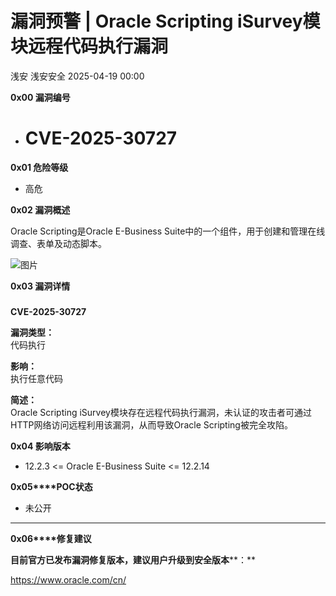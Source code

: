 #  漏洞预警 | Oracle Scripting iSurvey模块远程代码执行漏洞   
浅安  浅安安全   2025-04-19 00:00  
  
**0x00 漏洞编号**  
- # CVE-2025-30727  
  
**0x01 危险等级**  
- 高危  
  
**0x02 漏洞概述**  
  
Oracle Scripting是Oracle E-Business Suite中的一个组件，用于创建和管理在线调查、表单及动态脚本。  
  
![图片](https://mmbiz.qpic.cn/sz_mmbiz_png/7stTqD182SVjdb8W7T5YIrddGeQMLUBTXbxfZXlfOKXWTLDDbHJlEslX5e6xKhdokgiccSG2ibPY1uNib5wFzVicEg/640?wx_fmt=png&from=appmsg&tp=webp&wxfrom=5&wx_lazy=1&wx_co=1 "")  
  
**0x03 漏洞详情**  
###   
  
**CVE-2025-30727**  
  
**漏洞类型：**  
代码执行  
  
**影响：**  
执行任意代码  
  
  
  
**简述：**  
Oracle Scripting iSurvey模块存在远程代码执行漏洞，未认证的攻击者可通过HTTP网络访问远程利用该漏洞，从而导致Oracle Scripting被完全攻陷。  
  
**0x04 影响版本**  
- 12.2.3 <= Oracle E-Business Suite <= 12.2.14  
  
**0x05****POC状态**  
- 未公开  
  
****  
**0x06****修复建议**  
  
**目前官方已发布漏洞修复版本，建议用户升级到安全版本****：**  
  
https://www.oracle.com/cn/  
  
  
  
